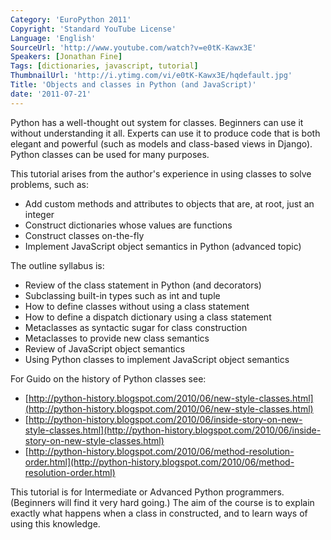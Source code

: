 ```yaml
---
Category: 'EuroPython 2011'
Copyright: 'Standard YouTube License'
Language: 'English'
SourceUrl: 'http://www.youtube.com/watch?v=e0tK-Kawx3E'
Speakers: [Jonathan Fine]
Tags: [dictionaries, javascript, tutorial]
ThumbnailUrl: 'http://i.ytimg.com/vi/e0tK-Kawx3E/hqdefault.jpg'
Title: 'Objects and classes in Python (and JavaScript)'
date: '2011-07-21'
---
```

Python has a well-thought out system for classes. Beginners can use it without
understanding it all. Experts can use it to produce code that is both elegant
and powerful (such as models and class-based views in Django). Python classes
can be used for many purposes.

This tutorial arises from the author's experience in using classes to solve
problems, such as:

  * Add custom methods and attributes to objects that are, at root, just an integer
  * Construct dictionaries whose values are functions
  * Construct classes on-the-fly
  * Implement JavaScript object semantics in Python (advanced topic)

The outline syllabus is:

  * Review of the class statement in Python (and decorators)
  * Subclassing built-in types such as int and tuple
  * How to define classes without using a class statement
  * How to define a dispatch dictionary using a class statement
  * Metaclasses as syntactic sugar for class construction
  * Metaclasses to provide new class semantics
  * Review of JavaScript object semantics
  * Using Python classes to implement JavaScript object semantics

For Guido on the history of Python classes see:

  * [http://python-history.blogspot.com/2010/06/new-style-classes.html](http://python-history.blogspot.com/2010/06/new-style-classes.html)
  * [http://python-history.blogspot.com/2010/06/inside-story-on-new-style-classes.html](http://python-history.blogspot.com/2010/06/inside-story-on-new-style-classes.html)
  * [http://python-history.blogspot.com/2010/06/method-resolution-order.html](http://python-history.blogspot.com/2010/06/method-resolution-order.html)

This tutorial is for Intermediate or Advanced Python programmers. (Beginners
will find it very hard going.) The aim of the course is to explain exactly
what happens when a class in constructed, and to learn ways of using this
knowledge.

